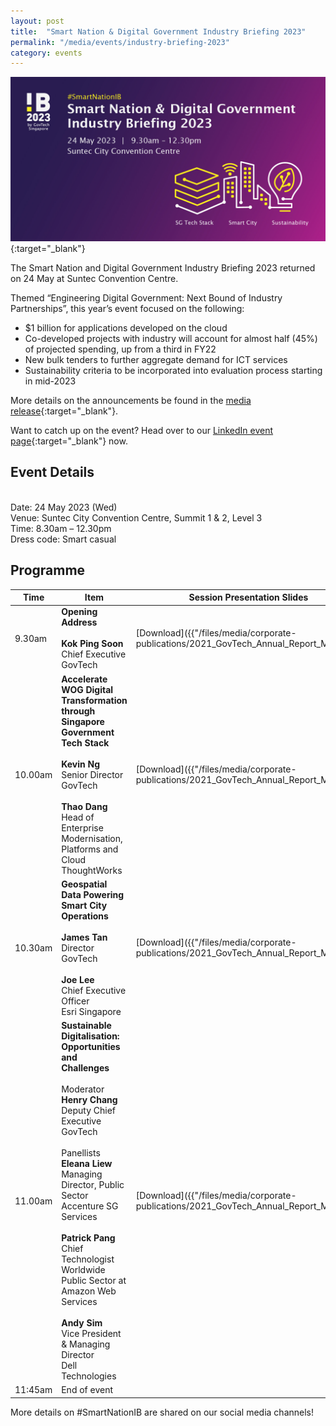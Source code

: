 ```yaml
---
layout: post
title:  "Smart Nation & Digital Government Industry Briefing 2023"
permalink: "/media/events/industry-briefing-2023"
category: events
---
```


[![Smart Nation & Digital Government Industry Briefing 2023](/images/media/events/Industry-Briefing-2023-banner2.jpg)](https://go.gov.sg/ib2023-gt){:target="_blank"} 

The Smart Nation and Digital Government Industry Briefing 2023 returned on 24 May at Suntec Convention Centre.

Themed “Engineering Digital Government: Next Bound of Industry Partnerships”, this year’s event focused on the following:
* $1 billion for applications developed on the cloud
* Co-developed projects with industry will account for almost half (45%) of projected spending, up from a third in FY22
* New bulk tenders to further aggregate demand for ICT services
* Sustainability criteria to be incorporated into evaluation process starting in mid-2023

More details on the announcements be found in the [media release](https://www.tech.gov.sg/media/media-releases/2023-05-24-government-projected-to-spend-on-ict-in-fy23){:target="_blank"}.


Want to catch up on the event? Head over to our [LinkedIn event page](https://go.gov.sg/ib2023-virtual){:target="_blank"} now.

## Event Details
<br> Date: 24 May 2023 (Wed)
<br> Venue: Suntec City Convention Centre, Summit 1 & 2, Level 3 
<br> Time:  8.30am – 12.30pm
<br> Dress code: Smart casual
<br> 
## Programme

| Time      | Item | Session Presentation Slides |
| ----------- | ----------- | ----------- |
| 9.30am  | **Opening Address** <br> <br> **Kok Ping Soon** <br> Chief Executive <br> GovTech | [Download]({{"/files/media/corporate-publications/2021_GovTech_Annual_Report_Main.pdf" | absolute_url }}){:target="_blank"} |
| 10.00am  | **Accelerate WOG Digital Transformation through Singapore Government Tech Stack** <br>  <br> **Kevin Ng** <br> Senior Director <br> GovTech <br><br> **Thao Dang** <br> Head of Enterprise Modernisation, Platforms and Cloud <br> ThoughtWorks| [Download]({{"/files/media/corporate-publications/2021_GovTech_Annual_Report_Main.pdf" | absolute_url }}){:target="_blank"} |
| 10.30am  | **Geospatial Data Powering Smart City Operations** <br>  <br> **James Tan** <br> Director <br> GovTech <br> <br>  **Joe Lee** <br> Chief Executive Officer <br> Esri Singapore | [Download]({{"/files/media/corporate-publications/2021_GovTech_Annual_Report_Main.pdf" | absolute_url }}){:target="_blank"} |
| 11.00am  | **Sustainable Digitalisation:  Opportunities and Challenges** <br>  <br> Moderator <br> **Henry Chang** <br> Deputy Chief Executive <br> GovTech <br>  <br> Panellists <br> **Eleana Liew** <br> Managing Director, Public Sector <br> Accenture SG Services <br>  <br> **Patrick Pang** <br> Chief Technologist <br> Worldwide Public Sector at Amazon Web Services <br>  <br> **Andy Sim** <br> Vice President & Managing Director <br> Dell Technologies | [Download]({{"/files/media/corporate-publications/2021_GovTech_Annual_Report_Main.pdf" | absolute_url }}){:target="_blank"} |
| 11:45am  | End of event |

More details on #SmartNationIB are shared on our social media channels!
